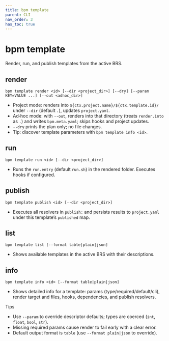 ```yaml
---
title: bpm template
parent: CLI
nav_order: 3
has_toc: true
---
```


# bpm template

Render, run, and publish templates from the active BRS.

## render
```
bpm template render <id> [--dir <project_dir>] [--dry] [--param KEY=VALUE ...] [--out <adhoc_dir>]
```
- Project mode: renders into `${ctx.project.name}/${ctx.template.id}/` under `--dir` (default `.`), updates `project.yaml`.
- Ad‑hoc mode: with `--out`, renders into that directory (treats `render.into` as `.`) and writes `bpm.meta.yaml`; skips hooks and project updates.
- `--dry` prints the plan only; no file changes.
- Tip: discover template parameters with `bpm template info <id>`.

## run
```
bpm template run <id> [--dir <project_dir>]
```
- Runs the `run.entry` (default `run.sh`) in the rendered folder. Executes hooks if configured.

## publish
```
bpm template publish <id> [--dir <project_dir>]
```
- Executes all resolvers in `publish:` and persists results to `project.yaml` under this template’s `published` map.

## list
```
bpm template list [--format table|plain|json]
```
- Shows available templates in the active BRS with their descriptions.

## info
```
bpm template info <id> [--format table|plain|json]
```
- Shows detailed info for a template: params (type/required/default/cli), render target and files, hooks, dependencies, and publish resolvers.

Tips
- Use `--param` to override descriptor defaults; types are coerced (`int`, `float`, `bool`, `str`).
- Missing required params cause render to fail early with a clear error.
 - Default output format is `table` (use `--format plain|json` to override).
